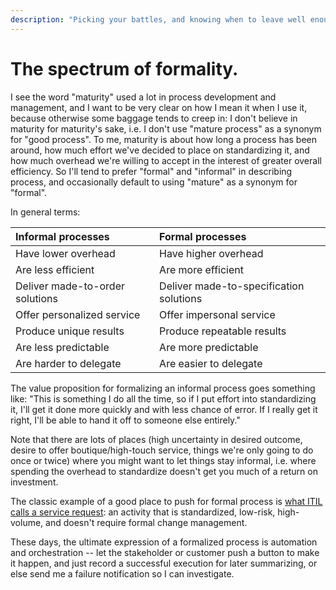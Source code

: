 ```yaml
---
description: "Picking your battles, and knowing when to leave well enough alone."
---
```


# The spectrum of formality.

I see the word "maturity" used a lot in process development and
management, and I want to be very clear on how I mean it when I use
it, because otherwise some baggage tends to creep in: I don't believe
in maturity for maturity's sake, i.e. I don't use "mature process" as
a synonym for "good process". To me, maturity is about how long a
process has been around, how much effort we've decided to place on
standardizing it, and how much overhead we're willing to accept in the
interest of greater overall efficiency. So I'll tend to prefer
"formal" and "informal" in describing process, and occasionally
default to using "mature" as a synonym for "formal".

In general terms:

| Informal processes              | Formal processes                        |
| :---                            | :---                                    |
| Have lower overhead             | Have higher overhead                    |
| Are less efficient              | Are more efficient                      |
| Deliver made-to-order solutions | Deliver made-to-specification solutions |
| Offer personalized service      | Offer impersonal service                |
| Produce unique results          | Produce repeatable results              |
| Are less predictable            | Are more predictable                    |
| Are harder to delegate          | Are easier to delegate                  |

The value proposition for formalizing an informal process goes
something like: "This is something I do all the time, so if I put
effort into standardizing it, I'll get it done more quickly and with
less chance of error. If I really get it right, I'll be able to hand
it off to someone else entirely."

Note that there are lots of places \(high uncertainty in desired
outcome, desire to offer boutique/high-touch service, things we're
only going to do once or twice\) where you might want to let things
stay informal, i.e. where spending the overhead to standardize doesn't
get you much of a return on investment.

The classic example of a good place to push for formal process is
[what ITIL calls a service
request](https://www.bmc.com/blogs/itil-service-request-management/):
an activity that is standardized, low-risk, high-volume, and doesn't
require formal change management.

These days, the ultimate expression of a formalized process is
automation and orchestration -- let the stakeholder or customer push a
button to make it happen, and just record a successful execution for
later summarizing, or else send me a failure notification so I can
investigate.
